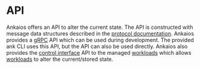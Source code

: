 # API

Ankaios offers an API to alter the current state. 
The API is constructed with message data structures described in the [protocol documentation](./_ankaios.proto.md#protocol-documentation). 
Ankaios provides a [gRPC](https://grpc.io/docs/what-is-grpc/introduction/) API which can be used during development. The provided ank CLI uses this API, but the API can also be used directly. Ankaios also provides the [control interface](./control-interface.md) API to the managed [workloads](./glossary.md#workload) which allows [workloads](./glossary.md#workload) to alter the current/stored state.
